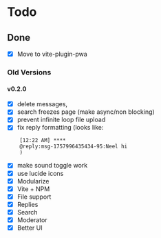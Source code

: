 # Todo

## Done

- [X] Move to vite-plugin-pwa

### Old Versions

#### v0.2.0

- [X] delete messages,
- [X] search freezes page (make async/non blocking)
- [X] prevent infinite loop file upload
- [X] fix reply formatting (looks like:

```text
    [12:22 AM] ****
    @reply:msg-1757996435434-95:Neel hi
    )
```

- [X] make sound toggle work
- [X] use lucide icons
- [X] Modularize
- [X] Vite + NPM
- [X] File support
- [X] Replies
- [X] Search
- [X] Moderator
- [X] Better UI
